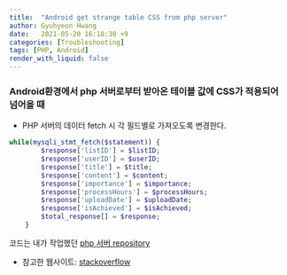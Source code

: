 ```yaml
---
title:  "Android get strange table CSS from php server"
author: Gyuhyeon Hwang
date:   2021-05-20 16:18:30 +9
categories: [Troubleshooting]
tags: [PHP, Android]
render_with_liquid: false
---
```

### Android환경에서 php 서버로부터 받아온 테이블 값에 CSS가 적용되어 넘어올 때

* PHP 서버의 데이터 fetch 시 각 필드별로 가져오도록 변경한다.
```PHP
while(mysqli_stmt_fetch($statement)) {
        $response['listID'] = $listID;
	    $response['userID'] = $userID;
        $response['title'] = $title;
        $response['content'] = $content;
        $response['importance'] = $importance;
        $response['processHours'] = $processHours;
        $response['uploadDate'] = $uploadDate;
        $response['isAchieved'] = $isAchieved;
        $total_response[] = $response;
    }
```
코드는 내가 작업했던 [php 서버 repository](https://github.com/Q10team/Project/blob/main/Server/read.php)

* 참고한 웹사이트: [stackoverflow](https://stackoverflow.com/questions/36116025/android-getting-strange-result-from-php-server)